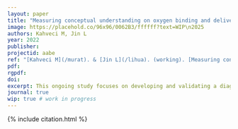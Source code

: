 ```yaml
---
layout: paper
title: "Measuring conceptual understanding on oxygen binding and delivery in a biochemistry course"
image: https://placehold.co/96x96/0062B3/ffffff?text=WIP\n2025
authors: Kahveci M, Jin L
year: 2022
publisher: 
projectid: aabe
ref: "[Kahveci M](/murat). & [Jin L](/lihua). (working). [Measuring conceptual understanding on oxygen binding and delivery in a biochemistry course](/hny)."
pdf:
rgpdf: 
doi:
excerpt: This ongoing study focuses on developing and validating a diagnostic tool for measuring conceptual understanding of oxygen binding and delivery in biochemistry.
journal: true
wip: true # work in progress 
---
```


{% include citation.html %}